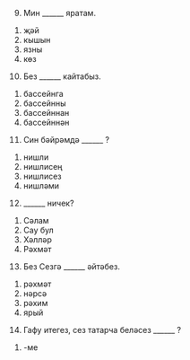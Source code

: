 9. Мин \_\_\_\_\_\_ яратам.

1) җәй
2) кышын
3) язны
4) көз

10. Без \_\_\_\_\_\_ кайтабыз.

1) бассейнга
2) бассейнны
3) бассейннан
4) бассейннән

11. Син бәйрәмдә \_\_\_\_\_\_ ?

1) нишли
2) нишлисең
3) нишлисез
4) нишләми

12. \_\_\_\_\_\_ ничек?

1) Сәлам
2) Сау бул
3) Хәлләр
4) Рәхмәт

13. Без Сезгә \_\_\_\_\_\_ әйтәбез.

1) рәхмәт
2) нәрсә
3) рәхим
4) ярый

14. Гафу итегез, сез татарча беләсез \_\_\_\_\_\_ ?

1) -ме